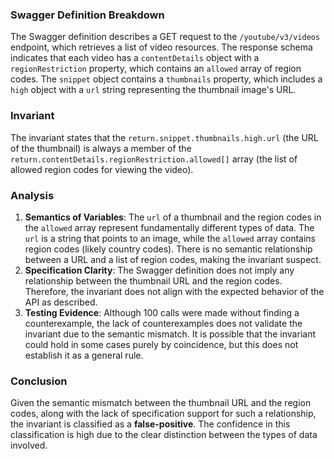 ### Swagger Definition Breakdown
The Swagger definition describes a GET request to the `/youtube/v3/videos` endpoint, which retrieves a list of video resources. The response schema indicates that each video has a `contentDetails` object with a `regionRestriction` property, which contains an `allowed` array of region codes. The `snippet` object contains a `thumbnails` property, which includes a `high` object with a `url` string representing the thumbnail image's URL.

### Invariant
The invariant states that the `return.snippet.thumbnails.high.url` (the URL of the thumbnail) is always a member of the `return.contentDetails.regionRestriction.allowed[]` array (the list of allowed region codes for viewing the video).

### Analysis
1. **Semantics of Variables**: The `url` of a thumbnail and the region codes in the `allowed` array represent fundamentally different types of data. The `url` is a string that points to an image, while the `allowed` array contains region codes (likely country codes). There is no semantic relationship between a URL and a list of region codes, making the invariant suspect.
2. **Specification Clarity**: The Swagger definition does not imply any relationship between the thumbnail URL and the region codes. Therefore, the invariant does not align with the expected behavior of the API as described.
3. **Testing Evidence**: Although 100 calls were made without finding a counterexample, the lack of counterexamples does not validate the invariant due to the semantic mismatch. It is possible that the invariant could hold in some cases purely by coincidence, but this does not establish it as a general rule.

### Conclusion
Given the semantic mismatch between the thumbnail URL and the region codes, along with the lack of specification support for such a relationship, the invariant is classified as a **false-positive**. The confidence in this classification is high due to the clear distinction between the types of data involved.
